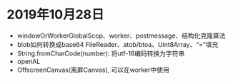 # 2019年10月28日

- windowOrWorkerGlobalScop、worker、postmessage、结构化克隆算法
- blob如何转换成base64 FileReader、atob/btoa、Uint8Array、“=”填充
- String.fromCharCode(number): 将utf-16编码转换为字符串
- openAL
- OffscreenCanvas(离屏Canvas), 可以在worker中使用

